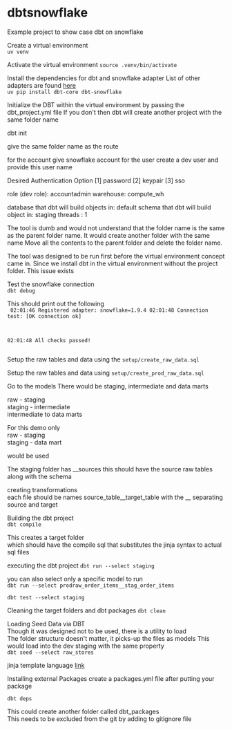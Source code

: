 # dbtsnowflake
Example project to show case dbt on snowflake


Create a virtual environment  
`uv venv`  

Activate the virtual environment
`source .venv/bin/activate`  

Install the dependencies for dbt and snowflake adapter
List of other adapters are found [here](https://github.com/dbt-labs/dbt-adapters)   
`uv pip install dbt-core dbt-snowflake`


Initialize the DBT within the virtual environment by passing the dbt_project.yml file
If you don't then dbt will create another project with the same folder name


dbt init

give the same folder name as the route

for the account give snowflake account
for the user create a dev user and provide this user name

Desired Authentication Option
[1] password
[2] keypair
[3] sso

role (dev role): accountadmin
warehouse: compute_wh

database that dbt will build objects in:
default schema that dbt will build object in: staging
threads : 1

The tool is dumb and would not understand that the folder name is the same as the parent folder name.
It would create another folder with the same name
Move all the contents to the parent folder and delete the folder name.  

The tool was designed to be run first before the virtual environment concept came in.
Since we install dbt in the virtual environment without the project folder.
This issue exists

Test the snowflake connection  
`dbt debug`

This should print out the following  
<code>
02:01:46  Registered adapter: snowflake=1.9.4
02:01:48    Connection test: [OK connection ok]

02:01:48  All checks passed!  
</code>


Setup the raw tables and data using the 
`setup/create_raw_data.sql`  

Setup the raw tables and data using 
`setup/create_prod_raw_data.sql`  

Go to the models
There would be staging, intermediate and data marts  

raw - staging  
staging - intermediate  
intermediate to data marts  

For this demo only     
raw - staging  
staging - data mart  
 
would be used

The staging folder has __sources
this should have the source raw tables  
along with the schema  

creating transformations  
each file should be names
source_table__target_table
with the __ separating source and target


Building the dbt project  
`dbt compile`

This creates a target folder  
which should have the compile sql that substitutes the jinja syntax
to actual sql files

executing the dbt project
`dbt run --select staging`  

you can also select only a specific model to run  
`dbt run --select prodraw_order_items__stag_order_items`  



`dbt test --select staging`  



Cleaning the target folders and dbt packages
`dbt clean`  


Loading Seed Data via DBT  
Though it was designed not to be used, there is a utility to load  
The folder structure doesn't matter, it picks-up the files as models
This would load into the dev staging with the same property  
`dbt seed --select raw_stores`  

jinja template language [link](https://jinja.palletsprojects.com/en/stable/templates/)  


Installing external Packages
create a packages.yml file
after putting your package

`dbt deps`  

This could create another folder called
dbt_packages  
This needs to be excluded from the git by adding to gitignore file  



